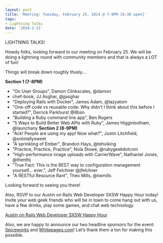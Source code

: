 ```yaml
---
layout: post
title: 'Meeting: Tuesday, February 25, 2014 @ 7-9PM [6:30 open]'
tags:
- Lightning Talks
date: '2014-2-21'
---
```

LIGHTNING TALKS!

Howdy folks, looking forward to our meeting on February 25. We will be doing a lightning round with community members and that is always a LOT of fun!

Things will break down roughly thusly…

**Section 1 (7-8PM)**
- "On User Groups", Damon Clinkscales, @damon
- chef-book, JJ Asghar, @jjasghar
- "Deploying Rails with Docker", James Adam, @lazyatom
- "One-off code vs reusable code: Why didn't I think about this before I started?", Derrick Parkhurst @8bsn
- "Building a Ruby command line app", Ben Rogers
- "5 Ways to Build Better Web APIs with Ruby", James Higginbotham, @launchany
**Section 2 (8-9PM)**
- "Ack! People are using my app! Now what?", Justin Litchfield, @sototallysweet
- "A sprinkling of Ember", Brandon Hays, @tehviking
- "Practice, Practice, Practice", Nola Stowe, @rubygeekdotcom
- "High-performance image uploads with CarrierWave", Nathaniel Jones, @thenthj
- "True Fact: This is the BEST way to configuration management yourself... ever.", Jeff Felchner @jfelchner
- "A RESTful Resource Rant", Theo Mills, @twmills

Looking forward to seeing you there!

Also, RSVP to our Austin on Rails Web Developer SXSW Happy Hour today! Invite your web geek friends who will be in town to come hang out with us, have a few drinks, play some games, and chat web technology.

[Austin on Rails Web Developer SXSW Happy Hour](https://austinonrails.ticketbud.com/sxsw-happy-hour-2014)

Also, we are happy to announce our two headline sponsors for the event: [Spiceworks](http://spiceworks.com) and [Whitepages.com](http://whitepages.com)! Let’s thank them a ton for making this possible.

